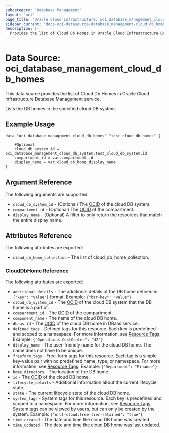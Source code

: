 ```yaml
---
subcategory: "Database Management"
layout: "oci"
page_title: "Oracle Cloud Infrastructure: oci_database_management_cloud_db_homes"
sidebar_current: "docs-oci-datasource-database_management-cloud_db_homes"
description: |-
  Provides the list of Cloud Db Homes in Oracle Cloud Infrastructure Database Management service
---
```


# Data Source: oci_database_management_cloud_db_homes
This data source provides the list of Cloud Db Homes in Oracle Cloud Infrastructure Database Management service.

Lists the DB homes in the specified cloud DB system.

## Example Usage

```hcl
data "oci_database_management_cloud_db_homes" "test_cloud_db_homes" {

	#Optional
	cloud_db_system_id = oci_database_management_cloud_db_system.test_cloud_db_system.id
	compartment_id = var.compartment_id
	display_name = var.cloud_db_home_display_name
}
```

## Argument Reference

The following arguments are supported:

* `cloud_db_system_id` - (Optional) The [OCID](https://docs.cloud.oracle.com/iaas/Content/General/Concepts/identifiers.htm) of the cloud DB system.
* `compartment_id` - (Optional) The [OCID](https://docs.cloud.oracle.com/iaas/Content/General/Concepts/identifiers.htm) of the compartment.
* `display_name` - (Optional) A filter to only return the resources that match the entire display name.


## Attributes Reference

The following attributes are exported:

* `cloud_db_home_collection` - The list of cloud_db_home_collection.

### CloudDbHome Reference

The following attributes are exported:

* `additional_details` - The additional details of the DB home defined in `{"key": "value"}` format. Example: `{"bar-key": "value"}` 
* `cloud_db_system_id` - The [OCID](https://docs.cloud.oracle.com/iaas/Content/General/Concepts/identifiers.htm) of the cloud DB system that the DB home is a part of.
* `compartment_id` - The [OCID](https://docs.cloud.oracle.com/iaas/Content/General/Concepts/identifiers.htm) of the compartment.
* `component_name` - The name of the cloud DB home.
* `dbaas_id` - The [OCID](https://docs.cloud.oracle.com/iaas/Content/General/Concepts/identifiers.htm) of the cloud DB home in DBaas service.
* `defined_tags` - Defined tags for this resource. Each key is predefined and scoped to a namespace. For more information, see [Resource Tags](https://docs.cloud.oracle.com/iaas/Content/General/Concepts/resourcetags.htm). Example: `{"Operations.CostCenter": "42"}` 
* `display_name` - The user-friendly name for the cloud DB home. The name does not have to be unique.
* `freeform_tags` - Free-form tags for this resource. Each tag is a simple key-value pair with no predefined name, type, or namespace. For more information, see [Resource Tags](https://docs.cloud.oracle.com/iaas/Content/General/Concepts/resourcetags.htm). Example: `{"Department": "Finance"}` 
* `home_directory` - The location of the DB home.
* `id` - The [OCID](https://docs.cloud.oracle.com/iaas/Content/General/Concepts/identifiers.htm) of the cloud DB home.
* `lifecycle_details` - Additional information about the current lifecycle state.
* `state` - The current lifecycle state of the cloud DB home.
* `system_tags` - System tags for this resource. Each key is predefined and scoped to a namespace. For more information, see [Resource Tags](https://docs.cloud.oracle.com/iaas/Content/General/Concepts/resourcetags.htm). System tags can be viewed by users, but can only be created by the system.  Example: `{"orcl-cloud.free-tier-retained": "true"}` 
* `time_created` - The date and time the cloud DB home was created.
* `time_updated` - The date and time the cloud DB home was last updated.

